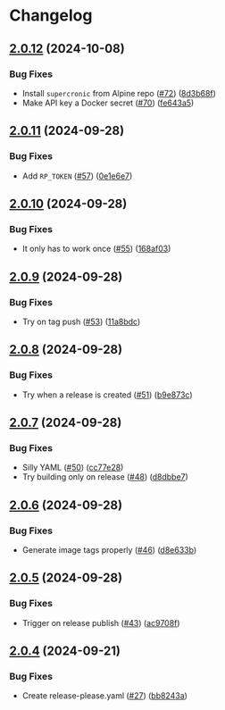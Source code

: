 # Changelog

## [2.0.12](https://github.com/MattKobayashi/amber-alert/compare/v2.0.11...v2.0.12) (2024-10-08)


### Bug Fixes

* Install `supercronic` from Alpine repo ([#72](https://github.com/MattKobayashi/amber-alert/issues/72)) ([8d3b68f](https://github.com/MattKobayashi/amber-alert/commit/8d3b68f7590ed053a87e55a29eaf685ee58542e0))
* Make API key a Docker secret ([#70](https://github.com/MattKobayashi/amber-alert/issues/70)) ([fe643a5](https://github.com/MattKobayashi/amber-alert/commit/fe643a5741fad777fe83c860e6b905b2442e5cf0))

## [2.0.11](https://github.com/MattKobayashi/amber-alert/compare/v2.0.10...v2.0.11) (2024-09-28)


### Bug Fixes

* Add `RP_TOKEN` ([#57](https://github.com/MattKobayashi/amber-alert/issues/57)) ([0e1e6e7](https://github.com/MattKobayashi/amber-alert/commit/0e1e6e7db54c85cea3fe881d5d4e861cc5418bf5))

## [2.0.10](https://github.com/MattKobayashi/amber-alert/compare/v2.0.9...v2.0.10) (2024-09-28)


### Bug Fixes

* It only has to work once ([#55](https://github.com/MattKobayashi/amber-alert/issues/55)) ([168af03](https://github.com/MattKobayashi/amber-alert/commit/168af039ad9ea27f9e1da90eed0e32d9360a1191))

## [2.0.9](https://github.com/MattKobayashi/amber-alert/compare/v2.0.8...v2.0.9) (2024-09-28)


### Bug Fixes

* Try on tag push ([#53](https://github.com/MattKobayashi/amber-alert/issues/53)) ([11a8bdc](https://github.com/MattKobayashi/amber-alert/commit/11a8bdcf938e176893356d14f0c5808522e6a150))

## [2.0.8](https://github.com/MattKobayashi/amber-alert/compare/v2.0.7...v2.0.8) (2024-09-28)


### Bug Fixes

* Try when a release is created ([#51](https://github.com/MattKobayashi/amber-alert/issues/51)) ([b9e873c](https://github.com/MattKobayashi/amber-alert/commit/b9e873caa12b5a7bb477b6536dc2f924da9a7989))

## [2.0.7](https://github.com/MattKobayashi/amber-alert/compare/v2.0.6...v2.0.7) (2024-09-28)


### Bug Fixes

* Silly YAML ([#50](https://github.com/MattKobayashi/amber-alert/issues/50)) ([cc77e28](https://github.com/MattKobayashi/amber-alert/commit/cc77e280d5c6b84002e3fc1d25de4fb19dcd7928))
* Try building only on release ([#48](https://github.com/MattKobayashi/amber-alert/issues/48)) ([d8dbbe7](https://github.com/MattKobayashi/amber-alert/commit/d8dbbe7b704212afdf116fa18630a96f2a5ec9ce))

## [2.0.6](https://github.com/MattKobayashi/amber-alert/compare/v2.0.5...v2.0.6) (2024-09-28)


### Bug Fixes

* Generate image tags properly ([#46](https://github.com/MattKobayashi/amber-alert/issues/46)) ([d8e633b](https://github.com/MattKobayashi/amber-alert/commit/d8e633bf2d09d1c8c64cff696339d0f3e9fc0326))

## [2.0.5](https://github.com/MattKobayashi/amber-alert/compare/v2.0.4...v2.0.5) (2024-09-28)


### Bug Fixes

* Trigger on release publish ([#43](https://github.com/MattKobayashi/amber-alert/issues/43)) ([ac9708f](https://github.com/MattKobayashi/amber-alert/commit/ac9708f95f39e0ef213897bdacbea6932a50e7db))

## [2.0.4](https://github.com/MattKobayashi/amber-alert/compare/v2.0.3...v2.0.4) (2024-09-21)


### Bug Fixes

* Create release-please.yaml ([#27](https://github.com/MattKobayashi/amber-alert/issues/27)) ([bb8243a](https://github.com/MattKobayashi/amber-alert/commit/bb8243a28bb439846bb11414bcd5cb6e5451dafe))
